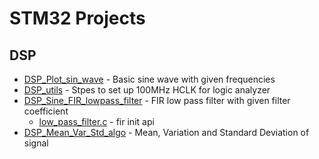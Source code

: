# STM32 Projects


## DSP

* [DSP_Plot_sin_wave](https://github.com/syokujinau/STM32_Embedded_Projects/tree/master/) - Basic sine wave with given frequencies
* [DSP_utils](https://github.com/syokujinau/STM32_Embedded_Projects/tree/master/DSP_utils) - Stpes to set up 100MHz HCLK for logic analyzer
* [DSP_Sine_FIR_lowpass_filter](https://github.com/syokujinau/STM32_Embedded_Projects/tree/master/DSP_Sine_FIR_lowpass_filter) - FIR low pass filter with given filter coefficient
    - [low_pass_filter.c](https://github.com/syokujinau/STM32_Embedded_Projects/blob/master/DSP_Sine_FIR_lowpass_filter/low_pass_filter.c) - fir init api
* [DSP_Mean_Var_Std_algo](https://github.com/syokujinau/STM32_Embedded_Projects/tree/master/DSP_Mean_Var_Std_algo) - Mean, Variation and Standard Deviation of signal

